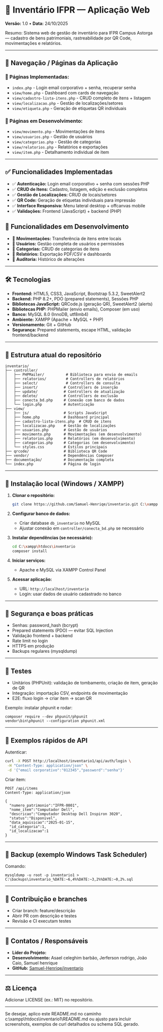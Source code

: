 # 🚀 Inventário IFPR — Aplicação Web

**Versão:** 1.0 • **Data:** 24/10/2025

Resumo: Sistema web de gestão de inventário para IFPR Campus Astorga — cadastro de bens patrimoniais, rastreabilidade por QR Code, movimentações e relatórios.

---

## 🧭 Navegação / Páginas da Aplicação

### **📱 Páginas Implementadas:**
- `index.php` - Login email corporativo + senha, recuperar senha
- `view/home.php` - Dashboard com cards de navegação
- `view/cadastro-lista-itens.php` - CRUD completo de itens + listagem
- `view/localizacao.php` - Gestão de localizações/setores
- `view/etiqueta.php` - Geração de etiquetas QR individuais

### **🚧 Páginas em Desenvolvimento:**
- `view/movimento.php` - Movimentações de itens
- `view/usuarios.php` - Gestão de usuários  
- `view/categorias.php` - Gestão de categorias
- `view/relatorios.php` - Relatórios e exportações
- `view/item.php` - Detalhamento individual de item

---

## ✅ Funcionalidades Implementadas

- ✅ **Autenticação:** Login email corporativo + senha com sessões PHP
- ✅ **CRUD de Itens:** Cadastro, listagem, edição e exclusão completos
- ✅ **Gestão de Localizações:** CRUD de locais/setores
- ✅ **QR Code:** Geração de etiquetas individuais para impressão
- ✅ **Interface Responsiva:** Menu lateral desktop + offcanvas mobile
- ✅ **Validações:** Frontend (JavaScript) + backend (PHP)

## 🚧 Funcionalidades em Desenvolvimento

- 🚧 **Movimentações:** Transferência de itens entre locais
- 🚧 **Usuários:** Gestão completa de usuários e permissões  
- 🚧 **Categorias:** CRUD de categorias de itens
- 🚧 **Relatórios:** Exportação PDF/CSV e dashboards
- 🚧 **Auditoria:** Histórico de alterações

---

## 🛠️ Tecnologias

- **Frontend:** HTML5, CSS3, JavaScript, Bootstrap 5.3.2, SweetAlert2
- **Backend:** PHP 8.2+, PDO (prepared statements), Sessões PHP
- **Bibliotecas JavaScript:** QRCode.js (geração QR), SweetAlert2 (alerts)
- **Bibliotecas PHP:** PHPMailer (envio emails), Composer (em uso)
- **Banco:** MySQL 8.0 (InnoDB, utf8mb4)
- **Ambiente:** XAMPP (Apache + MySQL + PHP)
- **Versionamento:** Git + GitHub
- **Segurança:** Prepared statements, escape HTML, validação frontend/backend


---

## 📁 Estrutura atual do repositório

```
inventario/
├── controller/
│   ├── PHPMailer/          # Biblioteca para envio de emails
│   ├── relatorios/         # Controllers de relatórios
│   ├── select/             # Controllers de consulta
│   ├── insert/            # Controllers de inserção
│   ├── update/            # Controllers de atualização
│   ├── delete/            # Controllers de exclusão
│   ├── conecta_bd.php     # Conexão com banco de dados
│   └── login.php          # Autenticação
├── view/
│   ├── js/                # Scripts JavaScript
│   ├── home.php           # Dashboard principal
│   ├── cadastro-lista-itens.php  # CRUD de itens
│   ├── localizacao.php    # Gestão de localizações
│   ├── usuarios.php       # Gestão de usuários
│   ├── movimento.php      # Movimentações (em desenvolvimento)
│   ├── relatorios.php     # Relatórios (em desenvolvimento)
│   ├── categorias.php     # Categorias (em desenvolvimento)
│   └── styles.css         # Estilos principais
├── qrcode/                # Biblioteca QR Code
├── vendor/                # Dependências Composer
├── documentação/          # Documentação completa
└── index.php              # Página de login
```

---

## 🚀 Instalação local (Windows / XAMPP)

1. **Clonar o repositório:**
   ```bash
   git clone https://github.com/Samuel-Henriqe/inventario.git C:\xampp\htdocs\inventario
   ```

2. **Configurar banco de dados:**
   - Criar database `db_inventario` no MySQL
   - Ajustar conexão em `controller/conecta_bd.php` se necessário

3. **Instalar dependências (se necessário):**
   ```bash
   cd C:\xampp\htdocs\inventario
   composer install
   ```

4. **Iniciar serviços:**
   - Apache e MySQL via XAMPP Control Panel

5. **Acessar aplicação:**
   - URL: `http://localhost/inventario`
   - Login: usar dados de usuário cadastrado no banco

---

## 🔐 Segurança e boas práticas

- Senhas: password_hash (bcrypt)
- Prepared statements (PDO) — evitar SQL Injection
- Validação frontend + backend
- Rate limit no login
- HTTPS em produção
- Backups regulares (mysqldump)

---

## 🧪 Testes

- Unitários (PHPUnit): validação de tombamento, criação de item, geração de QR
- Integração: importação CSV, endpoints de movimentação
- E2E: fluxo login → criar item → scan QR

Exemplo: instalar phpunit e rodar:
```batch
composer require --dev phpunit/phpunit
vendor\bin\phpunit --configuration phpunit.xml
```

---

## 📡 Exemplos rápidos de API

Autenticar:
```bash
curl -X POST http://localhost/inventario1/api/auth/login \
 -H "Content-Type: application/json" \
 -d '{"email corporativo":"012345","password":"senha"}'
```

Criar item:
```http
POST /api/items
Content-Type: application/json

{
  "numero_patrimonio":"IFPR-0001",
  "nome_item":"Computador Dell",
  "descricao":"Computador Desktop Dell Inspiron 3020",
  "status":"Disponivel",
  "data_aquisicao":"2025-01-15",
  "id_categoria":1,
  "id_localizacao":1
}
```

---

## 💾 Backup (exemplo Windows Task Scheduler)

Comando:
```batch
mysqldump -u root -p inventario1 > C:\backups\inventario_%DATE:~6,4%%DATE:~3,2%%DATE:~0,2%.sql
```

---

## 📐 Contribuição e branches

- Criar branch: feature/descrição
- Abrir PR com descrição e testes
- Revisão e CI executam testes

---

## 👥 Contatos / Responsáveis

- **Líder do Projeto:**
- **Desenvolvimento:** Asael celeghim barbão, Jerferson rodrigo, João Caio, Samuel henrique
- **GitHub:** [Samuel-Henriqe/inventario](https://github.com/Samuel-Henriqe/inventario)

---

## ⚖️ Licença

Adicionar LICENSE (ex.: MIT) no repositório.

---

Se desejar, aplico este README.md no caminho c:\xampp\htdocs\inventario1\README.md ou ajusto para incluir screenshots, exemplos de curl detalhados ou schema SQL gerado.
